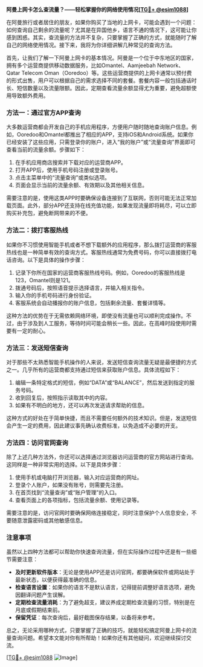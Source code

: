 **阿曼上网卡怎么查流量？——轻松掌握你的网络使用情况[[TG💪+ @esim1088](https://t.me/s/esim1088)]**

在阿曼旅行或者居住的朋友，如果你购买了当地的上网卡，可能会遇到一个问题：如何查询自己剩余的流量呢？尤其是在异国他乡，语言不通的情况下，这可能让你感到困惑。其实，查流量的方法并不复杂，只要掌握了正确的方式，就能随时了解自己的网络使用情况。接下来，我将为你详细讲解几种常见的查询方法。

首先，让我们了解一下阿曼上网卡的基本情况。阿曼是一个位于中东地区的国家，拥有多个运营商提供移动数据服务，比如Omantel、Aamjeebah Network、Qatar Telecom Oman（Ooredoo）等。这些运营商提供的上网卡通常以预付费的形式出售，用户可以根据自己的需求选择不同的套餐。套餐内容一般包括通话时长、短信数量以及流量限额。因此，定期查看流量余额显得尤为重要，避免超额使用导致额外费用。

### 方法一：通过官方APP查询

大多数运营商都会开发自己的手机应用程序，方便用户随时随地查询账户信息。例如，Ooredoo和Omantel都推出了相应的APP，支持iOS和Android系统。如果你已经安装了这些应用，只需登录你的账户，进入“我的账户”或“流量查询”界面即可查看当前的流量余额。步骤如下：

1. 在手机应用商店搜索并下载对应的运营商APP。
2. 打开APP后，使用手机号码注册或登录账号。
3. 点击主菜单中的“流量查询”或类似选项。
4. 页面会显示当前的流量余额、有效期以及其他相关信息。

需要注意的是，使用这类APP时要确保设备连接到了互联网，否则可能无法正常加载页面。此外，部分APP还支持在线充值功能，如果发现流量即将耗尽，可以立即购买补充包，避免断网带来的不便。

### 方法二：拨打客服热线

如果你不习惯使用智能手机或者不想下载额外的应用程序，那么拨打运营商的客服热线也是一种简单有效的查询方式。客服热线通常为免费号码，你可以直接拨打电话咨询。以下是具体的操作步骤：

1. 记录下你所在国家的运营商客服热线号码。例如，Ooredoo的客服热线是123，Omantel则是121。
2. 拨通号码后，按照语音提示选择语言，并输入相关指令。
3. 输入你的手机号码进行身份验证。
4. 客服系统会自动播报你的账户信息，包括剩余流量、套餐详情等。

这种方法的优势在于无需依赖网络环境，即使没有流量也可以顺利完成操作。不过，由于涉及到人工服务，等待时间可能会稍长一些。因此，在高峰时段使用时需要有一定的耐心。

### 方法三：发送短信查询

对于那些不太熟悉智能手机操作的人来说，发送短信查询流量无疑是最便捷的方式之一。几乎所有的运营商都支持通过短信来获取账户信息。具体流程如下：

1. 编辑一条特定格式的短信，例如“DATA”或“BALANCE”，然后发送到指定的服务号码。
2. 收到回复后，按照指示读取其中的内容。
3. 如果有不明白的地方，还可以再次发送请求帮助的信息。

这种方式的好处在于简单快捷，而且不需要任何额外的技术知识。但是，发送短信会产生一定的费用，因此建议事先确认收费标准，以免造成不必要的开支。

### 方法四：访问官网查询

除了上述几种方法外，你还可以选择通过浏览器访问运营商的官方网站进行查询。这同样是一种非常实用的选择。以下是具体步骤：

1. 使用手机或电脑打开浏览器，输入对应运营商的网址。
2. 登录个人账户，如果没有账号，则需要先注册。
3. 在首页找到“流量查询”或“账户管理”的入口。
4. 查看页面上的各项指标，包括流量余额、使用记录等。

需要注意的是，访问官网时要确保网络连接稳定，同时注意保护个人信息安全，不要随意泄露密码或其他敏感信息。

### 注意事项

虽然以上四种方法都可以帮助你快速查询流量，但在实际操作过程中还是有一些细节需要注意：

- **及时更新软件版本**：无论是使用APP还是访问官网，都要确保软件或网站处于最新状态，以便获得最准确的信息。
- **检查语言设置**：如果你的语言不是默认语言，记得提前调整好语言选项，避免因翻译问题产生误解。
- **定期检查流量消耗**：为了避免超支，建议养成定期检查流量的习惯，特别是在月底或假期结束前。
- **保留凭证**：每次查询后，最好截图保存结果，以备将来参考。

总之，无论采用哪种方式，只要掌握了正确的技巧，就能轻松搞定阿曼上网卡的流量查询问题。希望本文能对你有所帮助！如果你还有其他疑问，欢迎继续探讨交流。

[[TG💪+ @esim1088](https://t.me/s/esim1088) ![Image](https://i.postimg.cc/4NQfJmqS/Snipaste-2025-05-13-00-14-12.png)]